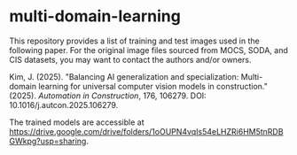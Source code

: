 # multi-domain-learning
This repository provides a list of training and test images used in the following paper. For the original image files sourced from MOCS, SODA, and CIS datasets, you may want to contact the authors and/or owners. 

Kim, J. (2025). "Balancing AI generalization and specialization: Multi-domain learning for universal computer vision models in construction." (2025). _Automation in Construction_, 176, 106279. DOI: 10.1016/j.autcon.2025.106279.

The trained models are accessible at https://drive.google.com/drive/folders/1oOUPN4vqIs54eLHZRi6HM5tnRDBGWkpg?usp=sharing. 
